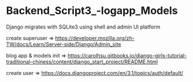 # Backend_Script3_-logapp_Models
Django migrates with SQLite3 using shell and admin UI platform

create superuser => https://developer.mozilla.org/zh-TW/docs/Learn/Server-side/Django/Admin_site

blog app  & models init => https://carolhsu.gitbooks.io/django-girls-tutorial-traditional-chiness/content/django_start_project/README.html

create user => https://docs.djangoproject.com/en/3.1/topics/auth/default/
